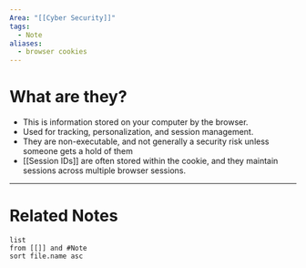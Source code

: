 ```yaml
---
Area: "[[Cyber Security]]"
tags:
  - Note
aliases:
  - browser cookies
---
```

# What are they?
- This is information stored on your computer by the browser.
- Used for tracking, personalization, and session management.
- They are non-executable, and not generally a security risk unless someone gets a hold of them
- [[Session IDs]] are often stored within the cookie, and they maintain sessions across multiple browser sessions.


---
# Related Notes
```dataview
list
from [[]] and #Note 
sort file.name asc
```
